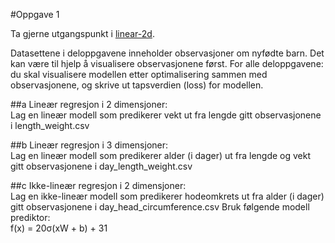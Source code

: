 #Oppgave 1

Ta gjerne utgangspunkt i [linear-2d](https://gitlab.com/ntnu-tdat3025/regression/linear-2d).

Datasettene i deloppgavene inneholder observasjoner om nyfødte barn. Det
kan være til hjelp å visualisere observasjonene først.
For alle deloppgavene: du skal visualisere modellen etter optimalisering
sammen med observasjonene, og skrive ut tapsverdien (loss) for modellen.

##a 
Lineær regresjon i 2 dimensjoner:
<br>Lag en lineær modell som predikerer vekt ut fra lengde gitt
observasjonene i length_weight.csv

##b
Lineær regresjon i 3 dimensjoner:
<br>Lag en lineær modell som predikerer alder (i dager) ut fra lengde og
vekt gitt observasjonene i day_length_weight.csv

##c
Ikke-lineær regresjon i 2 dimensjoner:
<br> Lag en ikke-lineær modell som predikerer hodeomkrets ut fra alder (i
dager) gitt observasjonene i day_head_circumference.csv
Bruk følgende modell prediktor: <br>f(x) = 20σ(xW + b) + 31